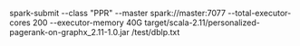 spark-submit --class "PPR" --master spark://master:7077 --total-executor-cores 200 --executor-memory 40G target/scala-2.11/personalized-pagerank-on-graphx_2.11-1.0.jar /test/dblp.txt
